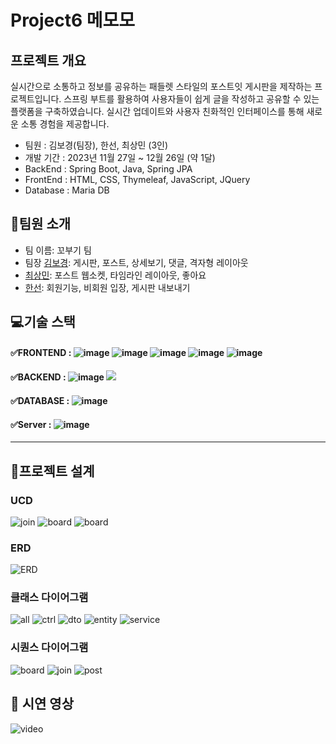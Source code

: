 # Project6 메모모
## 프로젝트 개요
실시간으로 소통하고 정보를 공유하는 패들렛 스타일의 포스트잇 게시판을 제작하는 프로젝트입니다. 스프링 부트를 활용하여 사용자들이 쉽게 글을 작성하고 공유할 수 있는 플랫폼을 구축하였습니다. 실시간 업데이트와 사용자 친화적인 인터페이스를 통해 새로운 소통 경험을 제공합니다.

- 팀원 : 김보경(팀장), 한선, 최상민 (3인)
- 개발 기간 : 2023년 11월 27일 ~ 12월 26일 (약 1달)
- BackEnd : Spring Boot, Java, Spring JPA
- FrontEnd : HTML, CSS, Thymeleaf, JavaScript, JQuery
- Database :  Maria DB

## 👋팀원 소개
- 팀 이름: 꼬부기 팀
- 팀장 [김보경](https://github.com/emssme): 게시판, 포스트, 상세보기, 댓글, 격자형 레이아웃
- [최상민](https://github.com/sangmin0816): 포스트 웹소켓, 타임라인 레이아웃, 좋아요
- [한선](https://github.com/hansun321): 회원기능, 비회원 입장, 게시판 내보내기

## 💻기술 스택
#### ✅FRONTEND : ![image](https://github.com/chunjae-kkobugi/team45/assets/139138265/9be20de0-7740-404f-957b-002a5994877b) ![image](https://github.com/chunjae-kkobugi/team45/assets/139138265/c00fee88-0527-46d5-ae6d-03cd2eab3772) ![image](https://github.com/chunjae-kkobugi/team45/assets/139138265/bfdf78b0-8232-4b8a-b512-5db94f0b67de) ![image](https://github.com/chunjae-kkobugi/team45/assets/139138265/10422a78-d798-4c7c-b92f-47d5ace85726) ![image](https://github.com/chunjae-kkobugi/team45/assets/139138265/3e3bfd04-2dbc-424b-a818-21426bad1f26)
#### ✅BACKEND : ![image](https://github.com/chunjae-kkobugi/team45/assets/139138265/9f3919e5-d97f-49cc-853d-3474f08fff0b) <img src="https://img.shields.io/badge/spring%20boot-6DB33F?style=for-the-badge&logo=spring%20boot&logoColor=white">
#### ✅DATABASE : ![image](https://github.com/chunjae-kkobugi/team45/assets/139138265/ab499e8f-97e0-4a46-8435-d5242bee6c12)
#### ✅Server : ![image](https://github.com/chunjae-kkobugi/team45/assets/139138265/208bed05-299a-43e6-8a38-e9e6627497e3)


---
## 📝프로젝트 설계

### UCD
![join](./readme/ucd_join.png)
![board](./readme/ucd_board.png)
![board](./readme/ucd_post.png)


### ERD
![ERD](./readme/erd.png)


### 클래스 다이어그램
![all](./readme/class_all.png)
![ctrl](./readme/class_ctrl.png)
![dto](./readme/class_dto.png)
![entity](./readme/class_entity.png)
![service](./readme/class_service.png)

### 시퀀스 다이어그램
![board](./readme/sequence_board.png)
![join](./readme/sequence_join.png)
![post](./readme/sequence_post.png)


## 🎥 시연 영상
![video](./readme/team46_memomo.gif)
